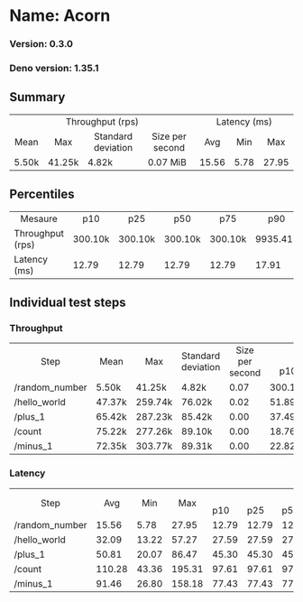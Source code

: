 # Name: Acorn 
  
  ### Version: 0.3.0
  ### Deno version: 1.35.1

## Summary
<table>
<tr>
    <td align="center" colspan="4">Throughput (rps)</td>
    <td align="center" colspan="3">Latency (ms)</td>
</tr>
<tr>
    <td align="center">Mean</td>
    <td align="center">Max</td>
    <td align="center">Standard deviation</td>
    <td align="center">Size per second</td>
    <td align="center">Avg</td>
    <td align="center">Min</td>
    <td align="center">Max</td>
</tr>
<tr>
    <td>5.50k</td>
    <td>41.25k</td>
    <td>4.82k</td>
    <td>0.07 MiB</td>
    <td>15.56</td>
    <td>5.78</td>
    <td>27.95</td>
</tr>
</table>

## Percentiles

<table>
<tr>
  <td align="center">Mesaure</td>
  <td align="center">p10</td>
  <td align="center">p25</td>
  <td align="center">p50</td>
  <td align="center">p75</td>
  <td align="center">p90</td>
  <td align="center">p95</td>
  <td align="center">p99</td>
</tr>
<tr>
  <td>Throughput (rps)</td>
  <td>300.10k</td>
  <td>300.10k</td>
  <td>300.10k</td>
  <td>300.10k</td>
  <td>9935.41k</td>
  <td>15007.80k</td>
  <td>24876.07k</td>
</tr>
<tr>
  <td>Latency (ms)</td>
  <td>12.79</td>
  <td>12.79</td>
  <td>12.79</td>
  <td>12.79</td>
  <td>17.91</td>
  <td>20.72</td>
  <td>24.61</td>
</tr>
</table>

## Individual test steps

### Throughput

<table>
<tr>
  <td align="center" rowspan="2">Step</td>
  <td align="center" rowspan="2">Mean</td>
  <td align="center" rowspan="2">Max</td>
  <td align="center" rowspan="2">Standard deviation</td>
  <td align="center" rowspan="2">Size per second</td>
  <td align="center" colspan="7">Percentiles</td>
</tr>
<tr>
  <!-- still Step -->
  <!-- still Mean -->
  <!-- still Max -->
  <!-- still Standard deviation -->
  <!-- still Size per second -->
  <td align="center">p10</td>
  <td align="center">p25</td>
  <td align="center">p50</td>
  <td align="center">p75</td>
  <td align="center">p90</td>
  <td align="center">p95</td>
  <td align="center">p99</td>
</tr>
<tr>
  <td>/random_number</td>
  <td>5.50k</td>
  <td>41.25k</td>
  <td>4.82k</td>
  <td>0.07</td>
  <td>300.10k</td>
  <td>300.10k</td>
  <td>300.10k</td>
  <td>300.10k</td>
  <td>9935.41k</td>
  <td>15007.80k</td>
  <td>24876.07k</td>
</tr><tr>
  <td>/hello_world</td>
  <td>47.37k</td>
  <td>259.74k</td>
  <td>76.02k</td>
  <td>0.02</td>
  <td>51.89k</td>
  <td>51.89k</td>
  <td>51.89k</td>
  <td>51.89k</td>
  <td>183736.11k</td>
  <td>201651.42k</td>
  <td>230259.56k</td>
</tr><tr>
  <td>/plus_1</td>
  <td>65.42k</td>
  <td>287.23k</td>
  <td>85.42k</td>
  <td>0.00</td>
  <td>37.49k</td>
  <td>37.49k</td>
  <td>37.49k</td>
  <td>37.49k</td>
  <td>193144.84k</td>
  <td>220346.29k</td>
  <td>255788.18k</td>
</tr><tr>
  <td>/count</td>
  <td>75.22k</td>
  <td>277.26k</td>
  <td>89.10k</td>
  <td>0.00</td>
  <td>18.76k</td>
  <td>18.76k</td>
  <td>18.76k</td>
  <td>18.76k</td>
  <td>204268.39k</td>
  <td>226501.85k</td>
  <td>255354.94k</td>
</tr><tr>
  <td>/minus_1</td>
  <td>72.35k</td>
  <td>303.77k</td>
  <td>89.31k</td>
  <td>0.00</td>
  <td>22.82k</td>
  <td>22.82k</td>
  <td>22.82k</td>
  <td>22.82k</td>
  <td>206244.45k</td>
  <td>227257.08k</td>
  <td>260685.70k</td>
</tr></table>

### Latency

<table>
<tr>
  <td align="center" rowspan="2">Step</td>
  <td align="center" rowspan="2">Avg</td>
  <td align="center" rowspan="2">Min</td>
  <td align="center" rowspan="2">Max</td>
  <td align="center" colspan="7">Percentiles</td>
</tr>
<tr>
  <!-- still Avg -->
  <!-- still Min -->
  <!-- still Max -->
  <td>p10</td>
  <td>p25</td>
  <td>p50</td>
  <td>p75</td>
  <td>p90</td>
  <td>p95</td>
  <td>p99</td>
</tr>
<tr>
  <td>/random_number</td>
  <td>15.56</td>
  <td>5.78</td>
  <td>27.95</td>
  <td>12.79</td>
  <td>12.79</td>
  <td>12.79</td>
  <td>12.79</td>
  <td>17.91</td>
  <td>20.72</td>
  <td>24.61</td>
</tr><tr>
  <td>/hello_world</td>
  <td>32.09</td>
  <td>13.22</td>
  <td>57.27</td>
  <td>27.59</td>
  <td>27.59</td>
  <td>27.59</td>
  <td>27.59</td>
  <td>36.29</td>
  <td>43.48</td>
  <td>51.05</td>
</tr><tr>
  <td>/plus_1</td>
  <td>50.81</td>
  <td>20.07</td>
  <td>86.47</td>
  <td>45.30</td>
  <td>45.30</td>
  <td>45.30</td>
  <td>45.30</td>
  <td>55.23</td>
  <td>62.61</td>
  <td>76.85</td>
</tr><tr>
  <td>/count</td>
  <td>110.28</td>
  <td>43.36</td>
  <td>195.31</td>
  <td>97.61</td>
  <td>97.61</td>
  <td>97.61</td>
  <td>97.61</td>
  <td>122.67</td>
  <td>139.11</td>
  <td>167.34</td>
</tr><tr>
  <td>/minus_1</td>
  <td>91.46</td>
  <td>26.80</td>
  <td>158.18</td>
  <td>77.43</td>
  <td>77.43</td>
  <td>77.43</td>
  <td>77.43</td>
  <td>101.90</td>
  <td>112.52</td>
  <td>138.25</td>
</tr></table>